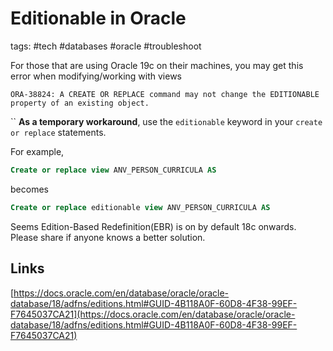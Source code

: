 # Editionable in Oracle
tags:  #tech #databases #oracle #troubleshoot

For those that are using Oracle 19c on their machines, you may get this error when modifying/working with views  
```
ORA-38824: A CREATE OR REPLACE command may not change the EDITIONABLE property of an existing object.
```
``
**As a temporary workaround**, use the `editionable` keyword in your `create or replace` statements.

For example,  
```sql
Create or replace view ANV_PERSON_CURRICULA AS
```
becomes  
```sql
Create or replace editionable view ANV_PERSON_CURRICULA AS
```

Seems Edition-Based Redefinition(EBR) is on by default 18c onwards.
Please share if anyone knows a better solution.


## Links
[https://docs.oracle.com/en/database/oracle/oracle-database/18/adfns/editions.html#GUID-4B118A0F-60D8-4F38-99EF-F7645037CA21](https://docs.oracle.com/en/database/oracle/oracle-database/18/adfns/editions.html#GUID-4B118A0F-60D8-4F38-99EF-F7645037CA21)

